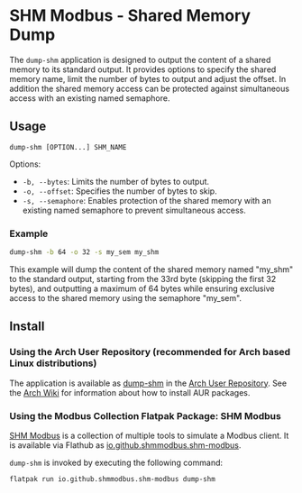 # SHM Modbus - Shared Memory Dump

The ```dump-shm``` application is designed to output the content of a shared memory to its standard output. 
It provides options to specify the shared memory name, limit the number of bytes to output and adjust the offset.
In addition the shared memory access can be protected against simultaneous access with an existing named semaphore.


## Usage

```text
dump-shm [OPTION...] SHM_NAME
```

Options:

- ```-b, --bytes```: Limits the number of bytes to output.
- ```-o, --offset```: Specifies the number of bytes to skip.
- ```-s, --semaphore```: Enables protection of the shared memory with an existing named semaphore to prevent simultaneous access.

### Example

```bash
dump-shm -b 64 -o 32 -s my_sem my_shm
```

This example will dump the content of the shared memory named "my_shm" to the standard output, starting from the 33rd byte (skipping the first 32 bytes), and outputting a maximum of 64 bytes while ensuring exclusive access to the shared memory using the semaphore "my_sem".

## Install

### Using the Arch User Repository (recommended for Arch based Linux distributions)

The application is available as [dump-shm](https://aur.archlinux.org/packages/dump-shm) in the [Arch User Repository](https://aur.archlinux.org/).
See the [Arch Wiki](https://wiki.archlinux.org/title/Arch_User_Repository) for information about how to install AUR packages.

### Using the Modbus Collection Flatpak Package: SHM Modbus

[SHM Modbus](https://nikolask-source.github.io/SHM_Modbus/) is a collection of multiple tools to simulate a Modbus client.
It is available via Flathub as [io.github.shmmodbus.shm-modbus](https://flathub.org/apps/io.github.shmmodbus.shm-modbus).

```dump-shm``` is invoked by executing the following command:
```
flatpak run io.github.shmmodbus.shm-modbus dump-shm
```
